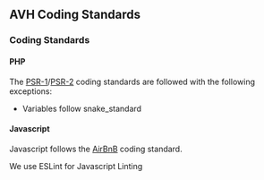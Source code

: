 ## AVH Coding Standards

### Coding Standards

#### PHP
The [PSR-1](http://www.php-fig.org/psr/psr-1/)/[PSR-2](http://www.php-fig.org/psr/psr-2/) coding standards are followed with the following exceptions:
* Variables follow snake_standard

#### Javascript
Javascript follows the [AirBnB](https://github.com/airbnb/javascript) coding standard.

We use ESLint for Javascript Linting
